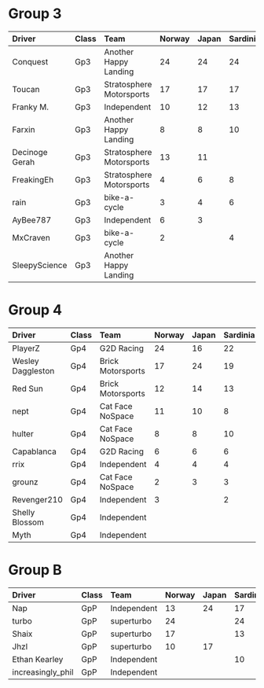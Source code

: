 # Group 3

|Driver|Class|Team|Norway|Japan|Sardinia|Finland|Kenya|Germany|Indonesia|Total|
|:----|:----|:----|:----|:----|:----|:----|:----|:----|:----|:----|
|Conquest|Gp3|Another Happy Landing|24|24|24|-|-|-|-|72|
|Toucan|Gp3|Stratosphere Motorsports|17|17|17|-|-|-|-|51|
|Franky M.|Gp3|Independent|10|12|13|-|-|-|-|35|
|Farxin|Gp3|Another Happy Landing|8|8|10|-|-|-|-|26|
|Decinoge Gerah|Gp3|Stratosphere Motorsports|13|11| |-|-|-|-|24|
|FreakingEh|Gp3|Stratosphere Motorsports|4|6|8|-|-|-|-|18|
|rain|Gp3|bike-a-cycle|3|4|6|-|-|-|-|13|
|AyBee787|Gp3|Independent|6|3| |-|-|-|-|9|
|MxCraven|Gp3|bike-a-cycle|2| |4|-|-|-|-|6|
|SleepyScience|Gp3|Another Happy Landing| | | |-|-|-|-|0|

# Group 4

|Driver|Class|Team|Norway|Japan|Sardinia|Finland|Kenya|Germany|Indonesia|Total|
|:----|:----|:----|:----|:----|:----|:----|:----|:----|:----|:----|
|PlayerZ|Gp4|G2D Racing|24|16|22|-|-|-|-|62|
|Wesley Daggleston|Gp4|Brick Motorsports|17|24|19|-|-|-|-|60|
|Red Sun|Gp4|Brick Motorsports|12|14|13|-|-|-|-|39|
|nept|Gp4|Cat Face NoSpace|11|10|8|-|-|-|-|33|
|hulter|Gp4|Cat Face NoSpace|8|8|10|-|-|-|-|26|
|Capablanca|Gp4|G2D Racing|6|6|6|-|-|-|-|18|
|rrix|Gp4|Independent|4|4|4|-|-|-|-|12|
|grounz|Gp4|Cat Face NoSpace|2|3|3|-|-|-|-|8|
|Revenger210|Gp4|Independent|3| |2|-|-|-|-|5|
|Shelly Blossom|Gp4|Independent| | | |-|-|-|-|0|
|Myth|Gp4|Independent| | | |-|-|-|-|0|

# Group B

|Driver|Class|Team|Norway|Japan|Sardinia|Finland|Kenya|Germany|Indonesia|Total|
|:----|:----|:----|:----|:----|:----|:----|:----|:----|:----|:----|
|Nap|GpP|Independent|13|24|17|-|-|-|-|54|
|turbo|GpP|superturbo|24| |24|-|-|-|-|48|
|Shaix|GpP|superturbo|17| |13|-|-|-|-|30|
|Jhzl|GpP|superturbo|10|17| |-|-|-|-|27|
|Ethan Kearley|GpP|Independent| | |10|-|-|-|-|10|
|increasingly_phil|GpP|Independent| | | |-|-|-|-|0|

